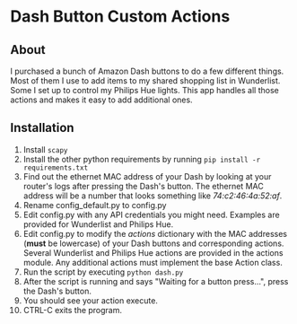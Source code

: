 # Dash Button Custom Actions
## About
I purchased a bunch of Amazon Dash buttons to do a few different things. Most of them I use to add items to my shared shopping list in Wunderlist. Some I set up to control my Philips Hue lights. This app handles all those actions and makes it easy to add additional ones.
## Installation
1. Install `scapy`
2. Install the other python requirements by running `pip install -r requirements.txt`
3. Find out the ethernet MAC address of your Dash by looking at your router's logs after pressing the Dash's button.  The ethernet MAC address will be a number that looks something like _74:c2:46:4a:52:af_.
4. Rename config_default.py to config.py
5. Edit config.py with any API credentials you might need. Examples are provided for Wunderlist and Philips Hue.
6. Edit config.py to modify the _actions_ dictionary with the MAC addresses (**must** be lowercase) of your Dash buttons and corresponding actions. Several Wunderlist and Philips Hue actions are provided in the actions module. Any additional actions must implement the base Action class.
7. Run the script by executing `python dash.py`
8. After the script is running and says "Waiting for a button press...", press the Dash's button.
9. You should see your action execute.
10. CTRL-C exits the program.
